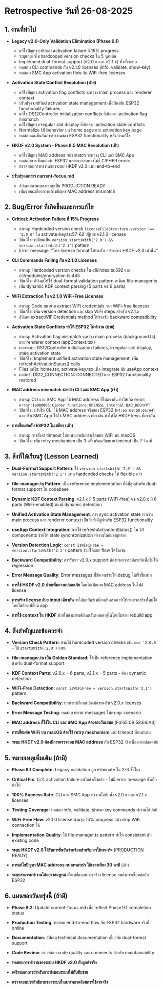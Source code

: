 # Retrospective วันที่ 26-08-2025

## 1. งานที่ทำไป

- **Legacy v2.0-Only Validation Elimination (Phase 9.1)**
  - แก้ไขปัญหา critical activation failure ที่ 15% progress
  - ระบุและแก้ไข hardcoded version checks ใน 5 จุดหลัก
  - Implement dual-format support (v2.0.x และ v2.1.x) ทั่วทั้งระบบ
  - ทดสอบ CLI commands กับ v2.1.0 licenses (info, validate, show-key)
  - ทดสอบ SMC App activation flow กับ WiFi-free licenses

- **Activation State Conflict Resolution (บ่าย)**
  - แก้ไขปัญหา activation flag conflicts ระหว่าง main process และ renderer context
  - ปรับปรุง unified activation state management เพื่อป้องกัน ESP32 functionality failures
  - แก้ไข DS12Controller initialization conflicts ที่เกิดจาก activation flag mismatch
  - แก้ไขปัญหา irregular slot display ที่เกิดจาก activation state conflicts
  - Normalize UI behavior บน home page และ activation key page
  - ทดสอบและยืนยันการทำงานของ ESP32 functionality หลังการแก้ไข

- **HKDF v2.0 System - Phase 8.5 MAC Resolution (เช้า)**
  - แก้ไขปัญหา MAC address mismatch ระหว่าง CLI และ SMC App
  - ทดสอบการเชื่อมต่อกับ ESP32 และตรวจสอบว่าไม่มี CIPHER errors
  - ตรวจสอบการทำงานของระบบ HKDF v2.0 แบบ end-to-end

- **ปรับปรุงเอกสาร current-focus.md**
  - อัปเดตสถานะของระบบเป็น PRODUCTION READY
  - เพิ่มรายละเอียดการแก้ไขปัญหา MAC address mismatch

## 2. Bug/Error ที่เกิดขึ้นและการแก้ไข

- **Critical: Activation Failure ที่ 15% Progress**
  - สาเหตุ: Hardcoded version check `licenseFileStructure.version !== '2.0.0'` ใน activate-key.ts:57-62 ปฏิเสธ v2.1.0 licenses
  - วิธีแก้ไข: เปลี่ยนเป็น `version.startsWith('2.0') && version.startsWith('2.1')` pattern
  - Error message: "ไฟล์ license format ไม่รองรับ - ต้องการ HKDF v2.0 เท่านั้น"

- **CLI Commands Failing กับ v2.1.0 Licenses**
  - สาเหตุ: Hardcoded version checks ใน cli/index.ts:692 และ cli/modules/encryption.ts:445
  - วิธีแก้ไข: อัปเดตให้ใช้ dual-format validation pattern เหมือน file-manager.ts
  - เพิ่ม dynamic KDF context parsing (5 parts vs 6 parts)

- **WiFi Extraction ใน v2.1.0 WiFi-Free Licenses**
  - สาเหตุ: Code พยายาม extract WiFi credentials จาก WiFi-free licenses
  - วิธีแก้ไข: เพิ่ม version detection และ skip WiFi steps สำหรับ v2.1.x
  - อัปเดต extractWiFiCredentials method ให้รองรับ backward compatibility

- **Activation State Conflicts ทำให้ ESP32 ไม่ทำงาน (บ่าย)**
  - สาเหตุ: Activation flag mismatch ระหว่าง main process (background.ts) และ renderer context (appContext.tsx)
  - ผลกระทบ: DS12Controller initialization failures, irregular slot display, stale activation state
  - วิธีแก้ไข: Implement unified activation state management, เพิ่ม refreshActivationStatus() calls
  - Files แก้ไข: home.tsx, activate-key.tsx เพื่อ integrate กับ useApp context
  - ผลลัพธ์: DS12_CONNECTION: CONNECTED และ ESP32 functionality restored

- **MAC address mismatch ระหว่าง CLI และ SMC App (เช้า)**
  - สาเหตุ: CLI และ SMC App ใช้ MAC address ที่ไม่ตรงกัน ทำให้เกิด error: `error:1e000065:Cipher functions:OPENSSL_internal:BAD_DECRYPT`
  - วิธีแก้ไข: ปรับให้ CLI ใช้ MAC address จริงของ ESP32 (`F4:65:0B:58:66:A4`) และปรับ SMC App ให้ใช้ MAC address เดียวกัน ทำให้ได้ HKDF keys ที่ตรงกัน

- **การเชื่อมต่อกับ ESP32 ไม่เสถียร (เช้า)**
  - สาเหตุ: การตั้งค่า timeout ไม่เหมาะสมกับการเชื่อมต่อ WiFi บน macOS
  - วิธีแก้ไข: เพิ่ม retry mechanism เป็น 3 ครั้งพร้อมกับขยาย timeout เป็น 7 วินาที

## 3. สิ่งที่ได้เรียนรู้ (Lesson Learned)

- **Dual-Format Support Pattern**: ใช้ `version.startsWith('2.0') && version.startsWith('2.1')` แทน hardcoded checks ให้ flexible กว่า
- **file-manager.ts Pattern**: เป็น reference implementation ที่ดีที่สุดสำหรับ dual-format support ใน codebase
- **Dynamic KDF Context Parsing**: v2.1.x มี 5 parts (WiFi-free) vs v2.0.x มี 6 parts (WiFi-enabled) ต้องมี dynamic detection
- **Unified Activation State Management**: การ sync activation state ระหว่าง main process และ renderer context เป็นสิ่งสำคัญสำหรับ ESP32 functionality
- **useApp Context Integration**: การใช้ refreshActivationStatus() ใน UI components ช่วยให้ state synchronization ทำงานได้อย่างถูกต้อง
- **Version Detection Logic**: `const isWiFiFree = version.startsWith('2.1')` pattern ช่วยให้แยก flow ได้ชัดเจน
- **Backward Compatibility**: การรักษา v2.0.x support ต้องทำอย่างระมัดระวังเพื่อไม่ให้ regression
- **Error Message Quality**: Error messages ที่ชัดเจนช่วยให้ debug ได้เร็วขึ้นมาก

- **การใช้ HKDF v2.0 ช่วยเพิ่มความปลอดภัย** โดยไม่เปิดเผย MAC address ในไฟล์ license
- **การสร้าง license ด้วย input เดียวกัน** จะได้ผลลัพธ์เหมือนกันเสมอ ทำให้สามารถสร้างใหม่ได้โดยไม่ต้องเปลี่ยน app
- **การใช้ context ใน HKDF** ช่วยให้สามารถอัปเดตวันหมดอายุได้โดยไม่ต้อง rebuild app

## 4. สิ่งสำคัญและข้อควรจำ

- **Version Check Pattern**: ห้ามใช้ hardcoded version checks เช่น `=== '2.0.0'` - ใช้ `startsWith('2.0')` แทน
- **file-manager.ts เป็น Golden Standard**: ใช้เป็น reference implementation สำหรับ dual-format support
- **KDF Context Parts**: v2.0.x = 6 parts, v2.1.x = 5 parts - ต้อง dynamic detection
- **WiFi-Free Detection**: `const isWiFiFree = version.startsWith('2.1')` pattern
- **Backward Compatibility**: ทุกการเปลี่ยนแปลงต้องรองรับ v2.0.x licenses
- **Error Message Testing**: ทดสอบ error messages ให้ครบทุก scenario

- **MAC address ที่ใช้ใน CLI และ SMC App ต้องตรงกันเสมอ** (F4:65:0B:58:66:A4)
- **การเชื่อมต่อ WiFi บน macOS ต้องใช้ retry mechanism** และ timeout ที่เหมาะสม
- **ระบบ HKDF v2.0 ต้องมีการตรวจสอบ MAC address** กับ ESP32 จริงเพื่อความปลอดภัย

## 5. หมายเหตุเพิ่มเติม (ถ้ามี)

- **Phase 9.1 Complete**: Legacy validation ถูก eliminate ใน 2-3 ชั่วโมง
- **Critical Fix**: 15% activation failure แก้ไขสำเร็จแล้ว - ไม่มี error message นั้นอีกต่อไป
- **100% Success Rate**: CLI และ SMC App ทำงานได้กับทั้ง v2.0.x และ v2.1.x licenses
- **Testing Coverage**: ทดสอบ info, validate, show-key commands ทำงานได้ปกติ
- **WiFi-Free Flow**: v2.1.0 license ผ่านจุด 15% progress แล้ว skip WiFi connection ได้
- **Implementation Quality**: ใช้ file-manager.ts pattern ทำให้ consistent กับ existing code

- **ระบบ HKDF v2.0 ได้รับการยืนยันว่าพร้อมสำหรับการใช้งานจริง** (PRODUCTION READY)
- **การแก้ไขปัญหา MAC address mismatch ใช้เวลาเพียง 30 นาที** (เช้า)
- **ระบบสามารถทำงานได้อย่างสมบูรณ์** ตั้งแต่ขั้นตอนการสร้าง license จนถึงการเชื่อมต่อกับ ESP32

## 6. แผนของวันพรุ่งนี้ (ถ้ามี)

- **Phase 9.2**: Update current-focus.md เพื่อ reflect Phase 9.1 completion status
- **Production Testing**: ทดสอบ end-to-end flow กับ ESP32 hardware จริงที่ online
- **Documentation**: อัปเดต technical documentation เกี่ยวกับ dual-format support
- **Code Review**: ตรวจสอบ code quality และ comments สำหรับ maintainability

- **ทดสอบการทำงานของระบบ HKDF v2.0 กับลูกค้าจริง**
- **เตรียมเอกสารสำหรับการส่งมอบระบบให้กับทีมขาย**
- **ตรวจสอบประสิทธิภาพของระบบในสภาพแวดล้อมการใช้งานจริง**